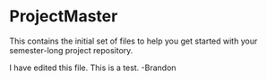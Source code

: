 # ProjectMaster
This contains the initial set of files to help you get started with your semester-long project repository.

I have edited this file. This is a test. 
-Brandon
